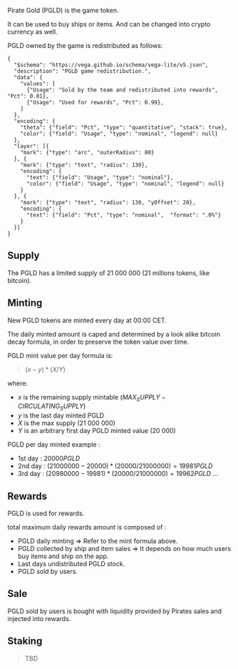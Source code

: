 Pirate Gold (PGLD) is the game token.

It can be used to buy ships or items. And can be changed into crypto currency as well.

PGLD owned by the game is redistributed as follows:

```vegalite
{
  "$schema": "https://vega.github.io/schema/vega-lite/v5.json",
  "description": "PGLD game redistribution.",
  "data": {
    "values": [
      {"Usage": "Sold by the team and redistributed into rewards", "Pct": 0.01},
      {"Usage": "Used for rewards", "Pct": 0.99},
    ]
  },
  "encoding": {
    "theta": {"field": "Pct", "type": "quantitative", "stack": true},
    "color": {"field": "Usage", "type": "nominal", "legend": null}
  },
  "layer": [{
    "mark": {"type": "arc", "outerRadius": 80}
  }, {
    "mark": {"type": "text", "radius": 130},
    "encoding": {
      "text": {"field": "Usage", "type": "nominal"},
      "color": {"field": "Usage", "type": "nominal", "legend": null}
    }
  }, {
    "mark": {"type": "text", "radius": 130, "yOffset": 20},
    "encoding": {
      "text": {"field": "Pct", "type": "nominal",  "format": ".0%"}
    }
  }]
}
```

## Supply

The PGLD has a limited supply of 21 000 000 (21 millions tokens, like bitcoin).

## Minting

New PGLD tokens are minted every day at 00:00 CET.

The daily minted amount is caped and determined by a look alike bitcoin decay formula, in order to preserve the token value over time.

PGLD mint value per day formula is:

> $(x - y) * (X / Y)$

where:
- $x$ is the remaining supply mintable ($MAX_SUPPLY - CIRCULATING_SUPPLY$)
- $y$ is the last day minted PGLD 
- $X$ is the max supply (21 000 000)
- $Y$ is an arbitrary first day PGLD minted value (20 000)

PGLD per day minted example :
- 1st day : $20 000 PGLD$
- 2nd day : $(21 000 000 - 20 000) * (20 000 / 21 000 000) = 19 981 PGLD$
- 3rd day : $(20 980 000 - 19 981) * (20 000 / 21 000 000) = 19 962 PGLD$
...

## Rewards

PGLD is used for rewards.

total maximum daily rewards amount is composed of :
- PGLD daily minting => 
   Refer to the mint formula above.
- PGLD collected by ship and item sales => 
   It depends on how much users buy items and ship on the app.
- Last days undistributed PGLD stock.
- PGLD sold by users.

## Sale

PGLD sold by users is bought with liquidity provided by Pirates sales and injected into rewards.

## Staking

>TBD
